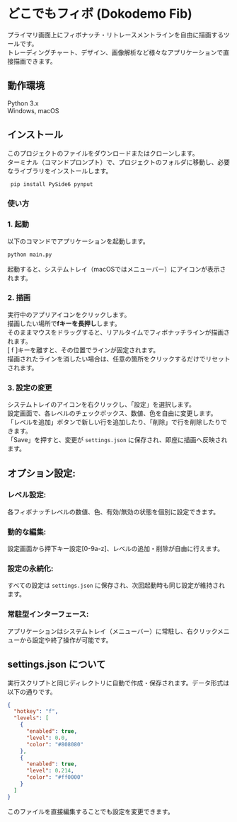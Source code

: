 # どこでもフィボ (Dokodemo Fib)
プライマリ画面上にフィボナッチ・リトレースメントラインを自由に描画するツールです。  
トレーディングチャート、デザイン、画像解析など様々なアプリケーションで直接描画できます。

## 動作環境
Python 3.x  
Windows, macOS

## インストール
このプロジェクトのファイルをダウンロードまたはクローンします。  
ターミナル（コマンドプロンプト）で、プロジェクトのフォルダに移動し、必要なライブラリをインストールします。

```Bash
 pip install PySide6 pynput
```

### 使い方
### 1. 起動
以下のコマンドでアプリケーションを起動します。

```Bash
python main.py
```
起動すると、システムトレイ（macOSではメニューバー）にアイコンが表示されます。

### 2. 描画
実行中のアプリアイコンをクリックします。  
描画したい場所で**fキーを長押し**します。  
そのままマウスをドラッグすると、リアルタイムでフィボナッチラインが描画されます。  
[ f ]キーを離すと、その位置でラインが固定されます。  
描画されたラインを消したい場合は、任意の箇所をクリックするだけでリセットされます。

### 3. 設定の変更
システムトレイのアイコンを右クリックし、「設定」を選択します。  
設定画面で、各レベルのチェックボックス、数値、色を自由に変更します。  
「レベルを追加」ボタンで新しい行を追加したり、「削除」で行を削除したりできます。  
「Save」を押すと、変更が `settings.json` に保存され、即座に描画へ反映されます。


## オプション設定:

### レベル設定: 
各フィボナッチレベルの数値、色、有効/無効の状態を個別に設定できます。

### 動的な編集: 
設定画面から押下キー設定[0-9a-z]、レベルの追加・削除が自由に行えます。

### 設定の永続化: 
すべての設定は `settings.json` に保存され、次回起動時も同じ設定が維持されます。

### 常駐型インターフェース: 
アプリケーションはシステムトレイ（メニューバー）に常駐し、右クリックメニューから設定や終了操作が可能です。


## settings.json について
実行スクリプトと同じディレクトリに自動で作成・保存されます。データ形式は以下の通りです。
```JSON
{
  "hotkey": "f",
  "levels": [
    {
      "enabled": true,
      "level": 0.0,
      "color": "#808080"
    },
    {
      "enabled": true,
      "level": 0.214,
      "color": "#ff0000"
    }
  ]
}
```
このファイルを直接編集することでも設定を変更できます。
